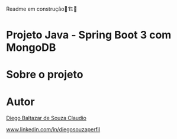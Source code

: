 Readme em construção🚧🏗️👷

# Projeto Java - Spring Boot 3 com MongoDB
# Sobre o projeto


# Autor
 [Diego Baltazar de Souza Claudio](https://github.com/SouzaDiegoCl)

www.linkedin.com/in/diegosouzaperfil

